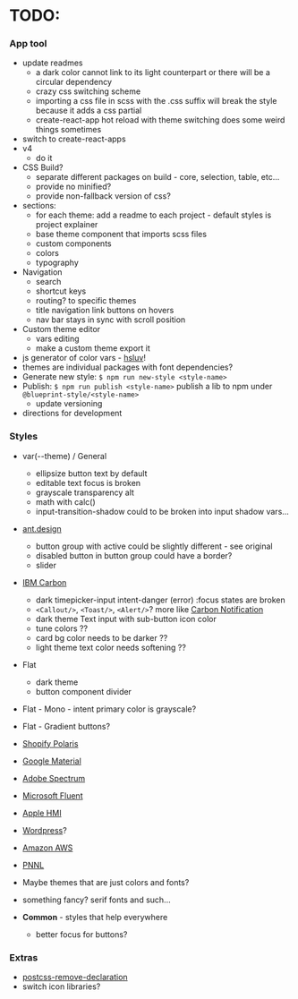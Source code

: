 # TODO:

### App tool
- update readmes
  - a dark color cannot link to its light counterpart or there will be a circular dependency
  - crazy css switching scheme
  - importing a css file in scss with the .css suffix will break the style because it adds a css partial
  - create-react-app hot reload with theme switching does some weird things sometimes
- switch to create-react-apps
- v4
  - do it
- CSS Build?
  - separate different packages on build - core, selection, table, etc...
  - provide no minified?
  - provide non-fallback version of css?
- sections:
  - for each theme: add a readme to each project - default styles is project explainer
  - base theme component that imports scss files
  - custom components
  - colors
  - typography
- Navigation
  - search
  - shortcut keys
  - routing? to specific themes
  - title navigation link buttons on hovers
  - nav bar stays in sync with scroll position
- Custom theme editor
  - vars editing
  - make a custom theme export it
- js generator of color vars - [hsluv](https://www.hsluv.org/)!
- themes are individual packages with font dependencies?
- Generate new style: `$ npm run new-style <style-name>`
- Publish: `$ npm run publish <style-name>` publish a lib to npm under `@blueprint-style/<style-name>`
  - update versioning
- directions for development

### Styles
- var(--theme) / General
  - ellipsize button text by default
  - editable text focus is broken
  - grayscale transparency alt
  - math with calc()
  - input-transition-shadow could to be broken into input shadow vars...

- [ant.design](https://ant.design/components/overview/)
  - button group with active could be slightly different - see original
  - disabled button in button group could have a border?
  - slider
- [IBM Carbon](https://www.carbondesignsystem.com/components/overview)
  - dark timepicker-input intent-danger (error) :focus states are broken
  - `<Callout/>`, `<Toast/>`, `<Alert/>`? more like [Carbon Notification](https://www.carbondesignsystem.com/components/notification/style)
  - dark theme Text input with sub-button icon color
  - tune colors ??
  - card bg color needs to be darker ??
  - light theme text color needs softening ??
- Flat
  - dark theme
  - button component divider
- Flat - Mono - intent primary color is grayscale?
- Flat - Gradient buttons?
- [Shopify Polaris](https://polaris.shopify.com/components/actions/button#navigation)
- [Google Material](https://material.io/components)
- [Adobe Spectrum](https://spectrum.adobe.com/)
- [Microsoft Fluent](https://developer.microsoft.com/en-us/fluentui#/controls/web)
- [Apple HMI](https://developer.apple.com/design/human-interface-guidelines/)
- [Wordpress](https://make.wordpress.org/design/)?
- [Amazon AWS](https://abduzeedo.com/amazon-web-services-design-system)
- [PNNL](https://forge.pnl.gov/standards/)
- Maybe themes that are just colors and fonts?
- something fancy? serif fonts and such...
- **Common** - styles that help everywhere
  - better focus for buttons?

### Extras
- [postcss-remove-declaration](https://www.npmjs.com/package/postcss-remove-declaration/v/1.0.0)
- switch icon libraries?
